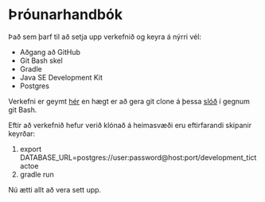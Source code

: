 # Þróunarhandbók
Það sem þarf til að setja upp verkefnið og keyra á nýrri vél:

* Aðgang að GitHub
* Git Bash skel
* Gradle
* Java SE Development Kit
* Postgres



Verkefni er geymt [hér](https://github.com/HUB-Make-Software-Greate-Again/TicTacToe) en hægt er að gera git clone á þessa [slóð](https://github.com/HUB-Make-Software-Greate-Again/TicTacToe.git) í gegnum git Bash.

Eftir að verkefnið hefur verið klónað á heimasvæði eru eftirfarandi skipanir keyrðar:
1. export DATABASE_URL=postgres://user:password@host:port/development_tictactoe
2. gradle run

Nú ætti allt að vera sett upp.